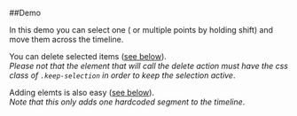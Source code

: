 ##Demo

In this demo you can select one ( or multiple points by holding shift) and move them across the timeline.

You can <a class="keep-selection delete" name="delete">delete selected items</a> (<a href="#deleting">see below</a>).  
_Please not that the element that will call the delete action must have the css class of `.keep-selection` in order to keep the selection active_. 

<a class="keep-selection add" name="add">Adding elemts</a> is also easy (<a href="#deleting">see below</a>).  
_Note that this only adds one hardcoded segment to the timeline_.

<div class="soom keep-selection"></div>
<div class="timeline"></div>

<script src="//cdnjs.cloudflare.com/ajax/libs/d3/3.4.8/d3.min.js"></script>
<script src="//cdnjs.cloudflare.com/ajax/libs/lodash.js/2.4.1/lodash.backbone.min.js"></script>
<script src="//cdnjs.cloudflare.com/ajax/libs/backbone.js/1.1.2/backbone-min.js"></script>
<script src="//rawgit.com/ircam-rnd/timeLine/master/timeLine.min.js"></script>
<script src="//rawgit.com/ircam-rnd/breakpoint-edit/master/build/breakpoint-edit.js"></script>
<script src="js/zoomer.min.js"></script>
<link rel="stylesheet" href="css/style.css">
<script>
  var radius = 5;
  var color = 'lightblue';
  var data = [
    {
      cx: 43,
      cy: 67,
      r: radius,
      color: 'green'
    },
    {
      cx: 50,
      cy: 250,
      r: radius,
      // color: color
    },
    {
      cx: 90,
      cy: 170,
      r: radius,
      // color: color
    },
    {
      cx: 200,
      cy: 250,
      r: radius,
      // color: color
    },
    {
      cx: 300,
      cy: 320,
      r: radius,
      // color: color
    },
    {
      cx: 340,
      cy: 150,
      r: radius,
      // color: color
    }
  ];

  var collection = new Backbone.Collection(data);

  var bkpView = {
    sortIndex: function(d) {
      return +d.get('cx');
    },
    cx: function(d, v) {
      if(!v) return +d.get('cx') || 0;
      d.set('cx', (+v));
    },
    cy: function(d, v) {
      if(!v) return +d.get('cy') || 1;
      d.set('cy', (+v));
    },
    r: function(d, v) {
      if(!v) return +d.get('r') || 5;
      d.set('r', (+v));
    }
  };

  document.addEventListener('DOMContentLoaded', function() {
  
    // Timeline
    // --------
    var graph = timeLine()
      .width(750)
      .height(150)
      .xDomain([0, 350])
      .yDomain([0, 350]);

    // breakpoints layer
    // ----------------
    var bkp = breakpointEdit()
      .data(collection.models)
      .dataView(bkpView)
      .name('breakpoints')
      .lineColor(color)
      .color('red')
      .interpolate('linear')
      .opacity(1);

    // we add layers
    graph.layer(bkp);
  
    // Zoom behaviour/layer
    // ---------------------
    var zoomr = zoomer()
      .graph(graph)
      .on('mousemove', function(evt) {
        // sends evt {anchor: zx, factor: zFactor, delta: {x: deltaX, y: deltaY}}
        graph.xZoom(evt);
        d3.select('.xaxis').call(xAxis); // redraw axis
      })
      .on('mouseup', function(evt) {
        graph.xZoomSet();
        xAxis.scale(graph.xScale);
        d3.select('.xaxis').call(xAxis); // redraw axis
      });

    d3.select('.soom')
      .append('svg')
      .attr('width', 800)
      .attr('height', 30)
      .call(zoomr.draw);

    // draw
    // -----
    // we pass in the drawing method from our timeline object
    d3.select('.timeline').call(graph.draw);

    // axis for the zoom
    // ------------------
    var xAxis = d3.svg.axis()
      .scale(graph.xScale)
      .tickSize(1)
      // .tickFormat(function(d){
      //   var date = new Date(d);
      //   var format = d3.time.format("%M:%S");
      //   return format(date);
      // });

    d3.select('.soom svg')
      .append('g')
      .attr('class', 'xaxis')
      .attr("transform", "translate(0,0)")
      .attr('fill', '#555').call(xAxis);


    // Adding / deletting
    // ------------------

    function deleteSelected() {
      // find selected segments and delete each of them from the collection
      var selected = d3.selectAll('.layout .selected');
      selected.each(function(item){
        collection.remove(item);
      });
      // pass again the modified data and call update
      bkp.data(collection.models);
      graph.update();
    }

    function addItem() {
      // add one segment to the collection
      collection.add({
        cx: 250,
        cy: 100,
        r: radius,
        color: 'blue'
      });

      // console.dir(collection.models);
      // pass again the modified data and call update
      bkp.data(collection.models);
      graph.update();
    }

    document.querySelector('.add').addEventListener('click', addItem);
    document.querySelector('.delete').addEventListener('click', deleteSelected);

  });
</script>